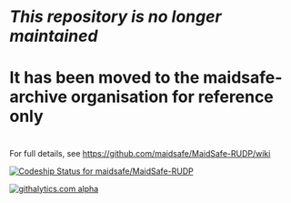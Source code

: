 # ***This repository is no longer maintained***
# It has been moved to the maidsafe-archive organisation for reference only
#
#
#
#

For full details, see https://github.com/maidsafe/MaidSafe-RUDP/wiki

[ ![Codeship Status for maidsafe/MaidSafe-RUDP](https://www.codeship.io/projects/04340600-0bb2-0132-82a9-6695a14f90f5/status)](https://www.codeship.io/projects/32053)


[![githalytics.com alpha](https://cruel-carlota.pagodabox.com/0668914bda7d87caf862587ca72337b7 "githalytics.com")](http://githalytics.com/maidsafe/MaidSafe-RUDP)
